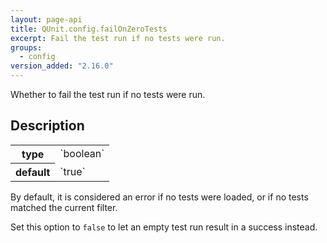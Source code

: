 ```yaml
---
layout: page-api
title: QUnit.config.failOnZeroTests
excerpt: Fail the test run if no tests were run.
groups:
  - config
version_added: "2.16.0"
---
```


Whether to fail the test run if no tests were run.

## Description

<table>
<tr>
  <th>type</th>
  <td markdown="span">`boolean`</td>
</tr>
<tr>
  <th>default</th>
  <td markdown="span">`true`</td>
</tr>
</table>

By default, it is considered an error if no tests were loaded, or if no tests matched the current filter.

Set this option to `false` to let an empty test run result in a success instead.
